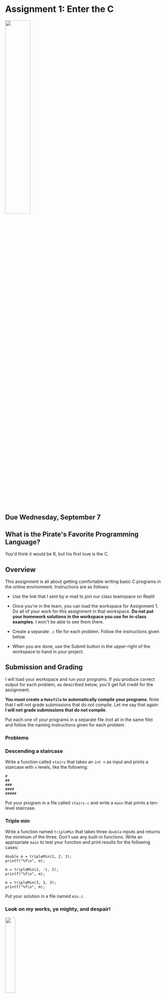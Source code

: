 # Assignment 1: Enter the C

<img src="https://imgs.xkcd.com/comics/compiling.png" width="40%" />

## Due Wednesday, September 7

## What is the Pirate's Favorite Programming Language?

You'd think it would be R, but his first love is the C.

## Overview

This assignment is all about getting comfortable writing basic C programs in the online environment. Instructions are as follows:

- Use the link that I sent by e-mail to join our class teamspace on Replit

- Once you're in the team, you can load the workspace for Assignment 1. Do all of your work for this assignment in that workspace. **Do not put your homework solutions in the workspace you use for in-class examples**. I won't be able to see them there.

- Create a separate `.c` file for each problem. Follow the instructions given below.

- When you are done, use the Submit button in the upper-right of the workspace to hand in your project.


## Submission and Grading

I will load your workspace and run your programs. If you produce correct output for each problem, as described below, you'll get full credit for the assignment.

**You must create a `Makefile` to automatically compile your programs**. Note that I will not grade submissions that do not compile. Let me say that again: **I will not grade submissions that do not compile**.

Put each one of your programs in a separate file (not all in the same file) and follow the naming instructions given for each problem.


### Problems

### Descending a staircase

Write a function called `stairs` that takes an `int n` as input and prints a staircase with `n` levels, like the following:
```
#
##
###
####
#####
```
Put your program in a file called `stairs.c` and write a `main` that prints a ten-level staircase.


### Triple min

Write a function named `tripleMin` that takes three `double` inputs and returns the minimum of the three. Don't use any built-in functions. Write an appropriate `main` to test your function and print results for the following cases:

```
double m = tripleMin(1, 2, 3);
printf("%f\n", m);

m = tripleMin(2, -1, 3);
printf("%f\n", m);

m = tripleMin(3, 3, 3);
printf("%f\n", m);
```

Put your solution in a file named `min.c`.


### Look on my works, ye mighty, and despair!

<img src="https://upload.wikimedia.org/wikipedia/en/1/1c/Iron_Maiden_-_Powerslave.jpg" width="25%" />

Write a function called `pyramid` that takes an `int n` as input and prints a pyramid of `n` levels. For example, if `n` is five, your program should print

```
    *
   ***
  *****
 *******
*********
```

Put your program in a file named `pyramid.c`. Write a `main` that uses your function to print a pyramid of 10 levels.

Tip: the top level has `n - 1` spaces and one star. The next level has `n - 2` spaces and two stars. You can use two variables `numSpaces` and `numStars` to keep track of the number of spaces and stars to print on the current line, then adjust them in a loop that iterates over the levels of the pyramid.

```
// Loop over thd pyramid levels
for (int level = 0; level < n; level++) {

  // Use a loop to print the spaces for level n
  
  // Use a loop to print the stars for level n
  
  // Go to the next line
}
```

Remember that `printf` doesn't automatically move to the next line, so you can print multiple characters on one line in a loop:
```
for (int s = 0; s < numStars; s++) {
  printf("*");
}
printf("\n");  // Move to the next line
```


### Hoard

Of course, my pyramid must be hollow to hold the precious objects that will accompany me to the Afterlife. Write a function called `hollow` that prints hollow pyramids of `n` levels. For example,
```
    *
   * *
  *   *
 *     *
*********
```
Notice that the bottom level is still full of stars.

Put your function in `pyramid.c` and add a line to the `main` to print a ten-level hollow pyramid after your print the ten-level solid pyramid. That is, `pyramid.c` should have two functions and print two different pyramids when it's run.


### McCarthy's 91 function

Mathematician John McCarthy and his colleagues defined the following function:

```
M(n) = 

    n - 10        if n > 100
    M(M(n + 11))  if n <= 100
```

This function is interesting because it evaluates to 91 for all inputs `n <= 100`. For larger values,

```
M(101) = 91
M(102) = 92
M(103) = 93

and so forth...
```

Implement the function `mccarthy(n)` to calculate McCarthy's 91 function. (No, you can't just make it return 91. You have to do the evaluation recursively.)

Put your answer in a file named `mcarthy.c`. Include a `main` with the following test cases:

```
printf("%d\n", mccarthy(1));
printf("%d\n", mccarthy(99));
printf("%d\n", mccarthy(101));
printf("%d\n", mccarthy(111));
```

### Ancient algorithms

<img src="https://upload.wikimedia.org/wikipedia/commons/thumb/5/5a/Complaint_tablet_to_Ea-Nasir_2020.jpg/1024px-Complaint_tablet_to_Ea-Nasir_2020.jpg" width="25%" />

*The complaint tablet to Ea-Nasir from ca. 1750 BC. It was written by a merchant named Nanni, complaining that Ea-Nasir's copper was not of the "finest quality" and that he had treated Nanni's messangers with "contempt". When archaeologists excavated Ea-Nasir's house they discovered that one of his rooms was filled with tablets, many of which were complaints fronm other merchants that he had saved for posterity.*

<img src="https://towardsthemoonblog.files.wordpress.com/2022/01/img_9026.jpg?w=768" width="25%" />

How do you actually implement numerical algorithms for things like square roots or trig functions? Here's one famous example, an ancient method for approximating square roots. It's traditionally called the Babylonian method, though it's unclear if Babylonian mathematicians actually used it, although they did have methods for working with roots and quadratic equations.

The method seeks to find the square root of a number `n` starting from an initial guess `x`. Intuitively, if `x` is smaller than the real root, then `n / x` will be *greater* than the real root. Likewise, if `x` is larger than the root, `n / x` will be smaller. The Babylonian method calculates a better approximation using the update rule
```
x = .5 * (x + n / x)
```
The initial value of `x` is a guess of the true root. For example, if we seek the root of `n = 144` starting from `x = 1`, the first update will be
```
x = .5 * (1 + 144 / 1) = 72.5
```
Subsequent iterations will yield roots of 37.243, 20.554, 13.780, 12.115, and 12.000. Despite a poor starting choice, the method converges quite quickly. (The Babylonian method is in fact a special case of Newton's method, which you may have seen in a Calculus class.)

Write a function called `root` that takes `double n` and `double x` as inputs, then performs the Babylonian square root algorithm. Return the result as a `double`. Put you result in a file named `roots.c` and add a `main` that estimates the square root of 2 and prints the result to **four decimal places**.

Tip: you need to determine when to step the root finding process. Define a tolerance value at the top of the program:
```
#define TOL .0001
```
Use a `while` loop that checks the difference between the old value of `x` and the next value in every iteration. Continue looping until the change in the estimate of the root becomes smaller than `TOL`.

```
// Start with a large diff for the first iteration
double diff = 100.0;

while (diff > TOL || diff < -TOL) {
  // Save the current value of x
  
  // Calculate new value using the update rule
  
  // Update diff
}
```

### Binet's formula and linking with libraries

Recall the famous Fibonacci sequence, where each term is the sum of the previous two terms.

```
0, 1, 1, 2, 3, 5, 8, 13, 21, ...
```

Suppose you would like to calculate the Nth Fibonacci number. How could you do that? One way is to start at the base case and grind your way up through the sequence until you've calculated N total terms. 

It turns out there is a single formula that will calculate the terms of the Fibonacci sequence. This is weird and suprising, because it seems unlikely that such a highly structured sequence, where each term depends on all the previous terms, could be represented in closed form.

The result is know as Binet's formula and it says that the Nth Fibonacci number `F_n` is

<img src="https://latex.artofproblemsolving.com/8/6/d/86d486c560727727342090b432e23ba85ac098b1.png" width="25%"/>

Gnarly.

The number `(1 + sqrt(5)) / 2` is the famous golden ratio, the most aesthetically pleasing of all proportions. It's sometimes denoted by the Greek letter φ (phi) after the ancient architect and sculptor Phidias, who used it in planning the design of the Parthenon.

<img src="https://lp-cms-production.imgix.net/2019-09/ab57ac3775d90a72da514d158401bd47-parthenon.jpg" width="35%" />

*much columns  such proportions*

Implement a function called `binet` that takes an `int n` as input and returns the corresponding term in the Fibonacci sequence. Test your program by writing a `main` with a `for` loop that calculates and prints the first 20 numbers of the sequence.

Put your solution in a file named `binet.c`.

But wait! You need the ability to calculate `sqrt` and `pow` functions. Both are defined in `math.h` and you can search the Internet to see how they're used.

To use the math functions, you'll need to `#include <math.h>` at the top of your program and also **link your code** with the math library. Libraries are pre-compiled collections of useful routines. The linking process merges this pre-compiled code into your executable.

By convention, all libraries start with the prefix `lib-`, followed by the name of
the library. The math library is called `libm.a` and lives in a subdirectory of
`/usr/lib`. Use the `-l`  flag to link a library, like so:
```
gcc -Wall -Werror -o binet binet.c -lm
```
`gcc` processes the `-l` flag by interpreting the rest of the flag (the letter `m` in this case)
as  the name of a library. It then uses that name to generate a library name in the
standard form (`libm.a`), looks up the library, and adds it to your program.



